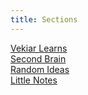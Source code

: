 ```yaml
---
title: Sections
---
```


[Vekiar Learns](./learn)  
[Second Brain](./brain)  
[Random Ideas](./ideas)  
[Little Notes](./notes)
